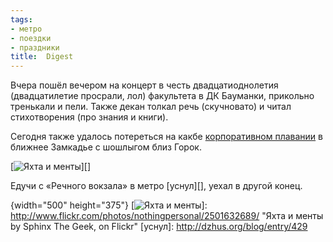 ```yaml
---
tags:
- метро
- поездки
- праздники
title:  Digest
---
```


Вчера пошёл вечером на концерт в честь двадцатиоднолетия (двадцатилетие
просрали, лол) факультета в ДК Бауманки, прикольно тренькали и пели.
Также декан толкал речь (скучновато) и читал стихотворения (про знания и
книги).

Сегодня также удалось потереться на какбе [корпоративном плавании][] в
ближнее Замкадье с шошлыгом близ Горок.

[![Яхта и менты][]][]

Едучи с «Речного вокзала» в метро [уснул][], уехал в другой конец.

  [корпоративном плавании]: http://maps.google.ru/maps/ms?ie=UTF8&amp;hl=ru&amp;msa=0&amp;msid=111393868777564628587.00044d710ba9a7cf37328&amp;ll=55.909387,37.53891&amp;spn=0.178194,0.430527&amp;t=h&amp;z=12
  [Яхта и менты]: https://web.archive.org/web/20080610075313im_/http://farm3.static.flickr.com/2336/2501632689_38aab7739d.jpg
  {width="500" height="375"}
  [![Яхта и менты][]]: http://www.flickr.com/photos/nothingpersonal/2501632689/
    "Яхта и менты by Sphinx The Geek, on Flickr"
  [уснул]: http://dzhus.org/blog/entry/429
